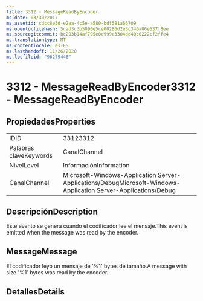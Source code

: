 ```yaml
---
title: 3312 - MessageReadByEncoder
ms.date: 03/30/2017
ms.assetid: cdcc8e3d-e2aa-4c5e-a580-bdf581a66709
ms.openlocfilehash: 5cad3c3b5090e5ce00286d2e5c346a06e537f8ee
ms.sourcegitcommit: bc293b14af795e0e999e3304dd40c0222cf2ffe4
ms.translationtype: MT
ms.contentlocale: es-ES
ms.lasthandoff: 11/26/2020
ms.locfileid: "96279446"
---
```

# <a name="3312---messagereadbyencoder"></a><span data-ttu-id="66129-102">3312 - MessageReadByEncoder</span><span class="sxs-lookup"><span data-stu-id="66129-102">3312 - MessageReadByEncoder</span></span>

## <a name="properties"></a><span data-ttu-id="66129-103">Propiedades</span><span class="sxs-lookup"><span data-stu-id="66129-103">Properties</span></span>  
  
|||  
|-|-|  
|<span data-ttu-id="66129-104">ID</span><span class="sxs-lookup"><span data-stu-id="66129-104">ID</span></span>|<span data-ttu-id="66129-105">3312</span><span class="sxs-lookup"><span data-stu-id="66129-105">3312</span></span>|  
|<span data-ttu-id="66129-106">Palabras clave</span><span class="sxs-lookup"><span data-stu-id="66129-106">Keywords</span></span>|<span data-ttu-id="66129-107">Canal</span><span class="sxs-lookup"><span data-stu-id="66129-107">Channel</span></span>|  
|<span data-ttu-id="66129-108">Nivel</span><span class="sxs-lookup"><span data-stu-id="66129-108">Level</span></span>|<span data-ttu-id="66129-109">Información</span><span class="sxs-lookup"><span data-stu-id="66129-109">Information</span></span>|  
|<span data-ttu-id="66129-110">Canal</span><span class="sxs-lookup"><span data-stu-id="66129-110">Channel</span></span>|<span data-ttu-id="66129-111">Microsoft-Windows-Application Server-Applications/Debug</span><span class="sxs-lookup"><span data-stu-id="66129-111">Microsoft-Windows-Application Server-Applications/Debug</span></span>|  
  
## <a name="description"></a><span data-ttu-id="66129-112">Descripción</span><span class="sxs-lookup"><span data-stu-id="66129-112">Description</span></span>  

 <span data-ttu-id="66129-113">Este evento se genera cuando el codificador lee el mensaje.</span><span class="sxs-lookup"><span data-stu-id="66129-113">This event is emitted when the message was read by the encoder.</span></span>  
  
## <a name="message"></a><span data-ttu-id="66129-114">Message</span><span class="sxs-lookup"><span data-stu-id="66129-114">Message</span></span>  

 <span data-ttu-id="66129-115">El codificador leyó un mensaje de '%1' bytes de tamaño.</span><span class="sxs-lookup"><span data-stu-id="66129-115">A message with size '%1' bytes was read by the encoder.</span></span>  
  
## <a name="details"></a><span data-ttu-id="66129-116">Detalles</span><span class="sxs-lookup"><span data-stu-id="66129-116">Details</span></span>
